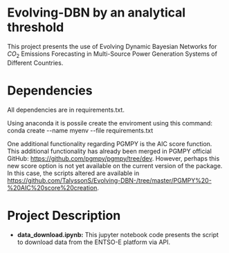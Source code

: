 # Evolving-DBN by an analytical threshold
This project presents the use of Evolving Dynamic Bayesian Networks for $CO_2$ Emissions Forecasting in Multi-Source Power Generation Systems of Different Countries.

# Dependencies
All dependencies are in requirements.txt.

Using anaconda it is possile create the enviroment using this command: conda create --name myenv --file requirements.txt

One additional functionality regarding PGMPY is the AIC score function. This additional functionality has already been merged in PGMPY official GitHub: https://github.com/pgmpy/pgmpy/tree/dev.
However, perhaps this new score option is not yet available on the current version of the package. In this case, the scripts altered are available in https://github.com/TalyssonS/Evolving-DBN-/tree/master/PGMPY%20-%20AIC%20score%20creation.

# Project Description
- **data_download.ipynb:** This jupyter notebook code presents the script to download data from the ENTSO-E platform via API. 
